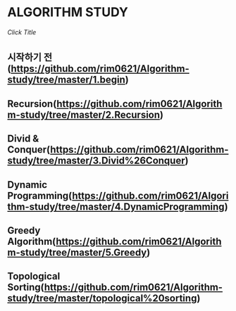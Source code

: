 # ALGORITHM STUDY 
###### Click Title
## 시작하기 전(https://github.com/rim0621/Algorithm-study/tree/master/1.begin)
## Recursion(https://github.com/rim0621/Algorithm-study/tree/master/2.Recursion)
## Divid & Conquer(https://github.com/rim0621/Algorithm-study/tree/master/3.Divid%26Conquer)
## Dynamic Programming(https://github.com/rim0621/Algorithm-study/tree/master/4.DynamicProgramming)
## Greedy Algorithm(https://github.com/rim0621/Algorithm-study/tree/master/5.Greedy)
## Topological Sorting(https://github.com/rim0621/Algorithm-study/tree/master/topological%20sorting)
